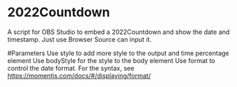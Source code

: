 # 2022Countdown
A script for OBS Studio to embed a 2022Countdown and show the  date and timestamp. 
Just use Browser Source can input it.

#Parameters
Use style to add more style to the output and time percentage element
Use bodyStyle for the style to the body element
Use format to control the date format. For the syntax, see https://momentjs.com/docs/#/displaying/format/
